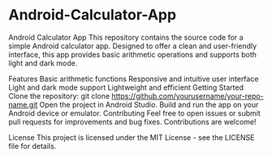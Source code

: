 # Android-Calculator-App
Android Calculator App
This repository contains the source code for a simple Android calculator app. Designed to offer a clean and user-friendly interface, this app provides basic arithmetic operations and supports both light and dark mode.

Features
Basic arithmetic functions
Responsive and intuitive user interface
Light and dark mode support
Lightweight and efficient
Getting Started
Clone the repository: git clone https://github.com/yourusername/your-repo-name.git
Open the project in Android Studio.
Build and run the app on your Android device or emulator.
Contributing
Feel free to open issues or submit pull requests for improvements and bug fixes. Contributions are welcome!

License
This project is licensed under the MIT License - see the LICENSE file for details.
